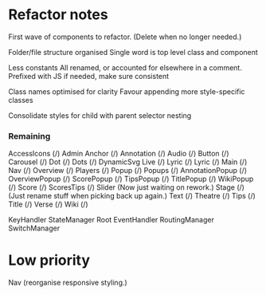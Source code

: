 # Refactor notes
First wave of components to refactor.
(Delete when no longer needed.)

Folder/file structure organised
    Single word is top level class and component

Less constants
    All renamed, or accounted for elsewhere in a comment.
    Prefixed with JS if needed, make sure consistent

Class names optimised for clarity
    Favour appending more style-specific classes

Consolidate styles for child with parent selector nesting

### Remaining

AccessIcons (/)
Admin
Anchor (/)
Annotation (/)
Audio (/)
Button (/)
Carousel (/)
Dot (/)
Dots (/)
DynamicSvg
Live (/)
Lyric (/)
Lyric (/)
Main (/)
Nav (/)
Overview (/)
Players (/)
Popup (/)
Popups (/)
    AnnotationPopup (/)
    OverviewPopup (/)
    ScorePopup (/)
    TipsPopup (/)
    TitlePopup (/)
    WikiPopup (/)
Score (/)
ScoresTips (/)
Slider (Now just waiting on rework.)
Stage (/) (Just rename stuff when picking back up again.)
Text (/)
Theatre (/)
Tips (/)
Title (/)
Verse (/)
Wiki (/)

KeyHandler
StateManager
Root
EventHandler
RoutingManager
SwitchManager

# Low priority
Nav (reorganise responsive styling.)